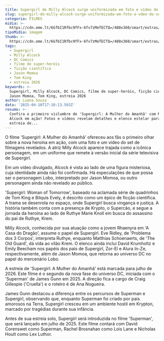 ```yaml
---
title: Supergirl de Milly Alcock surge uniformizada em foto e vídeo do set
slug: supergirl-de-milly-alcock-surge-uniformizada-em-foto-e-vdeo-do-set
categoria: FILMES
midia: >-
  https://cdn.ome.lt/6GfbI1Rfbc9fFx-6fv7zMeTECTQ=/480x360/smart/extras/conteudos/Captura_de_tela_2025-04-10_140444.png
tipoMidia: imagem
thumb: >-
  https://cdn.ome.lt/6GfbI1Rfbc9fFx-6fv7zMeTECTQ=/480x360/smart/extras/conteudos/Captura_de_tela_2025-04-10_140444.png
tags:
  - Supergirl
  - Milly Alcock
  - DC Comics
  - filme de super-heróis
  - ficção científica
  - Jason Momoa
  - Tom King
  - estreia 2026
keywords: >-
  Supergirl, Milly Alcock, DC Comics, filme de super-heróis, ficção científica,
  Jason Momoa, Tom King, estreia 2026
author: Luana Souza
data: '2025-04-10T17:10:13.503Z'
resumo: >-
  Confira o primeiro vislumbre de 'Supergirl: A Mulher do Amanhã' com Milly
  Alcock em ação! Fotos e vídeos revelam detalhes e elenco estelar para a
  estreia de...
---
```


O filme 'Supergirl: A Mulher do Amanhã' ofereceu aos fãs o primeiro olhar sobre a nova heroína em ação, com uma foto e um vídeo do set de filmagens revelados. A atriz Milly Alcock aparece trajada como a icônica personagem, em um uniforme que remete à versão inicial da série televisiva de Supergirl.

Em um vídeo divulgado, Alcock é vista ao lado de uma figura misteriosa, cuja identidade ainda não foi confirmada. Há especulações de que possa ser o personagem Lobo, interpretado por Jason Momoa, ou outro personagem ainda não revelado ao público.

'Supergirl: Woman of Tomorrow', baseado na aclamada série de quadrinhos de Tom King e Bilquis Evely, é descrito como um épico de ficção científica. A trama se desenrola no espaço, onde Supergirl busca vingança e justiça. A história também conta com a presença de Krypto, o Supercão, e segue a jornada da heroína ao lado de Ruthye Marie Knoll em busca do assassino do pai de Ruthye, Krem.

Milly Alcock, conhecida por sua atuação como a jovem Rhaenyra em 'A Casa do Dragão', assume o papel de Supergirl. Eve Ridley, de 'Problema dos 3 Corpos', interpreta Ruthye, enquanto Matthias Schoenaerts, de 'The Old Guard', dá vida ao vilão Krem. O elenco ainda inclui David Krumholtz e Emily Beecham nos papéis dos pais de Supergirl, Zor-El e Alura In-Ze, respectivamente, além de Jason Momoa, que retorna ao universo DC no papel do mercenário Lobo.

A estreia de 'Supergirl: A Mulher do Amanhã' está marcada para julho de 2026. Este filme é o segundo da nova fase do universo DC, iniciada com o 'Superman' de James Gunn em 2025. A direção fica a cargo de Craig Gillespie ('Cruella') e o roteiro é de Ana Nogueira.

James Gunn destacou a diferença entre os percursos de Superman e Supergirl, observando que, enquanto Superman foi criado por pais amorosos na Terra, Supergirl cresceu em um ambiente hostil em Krypton, marcado por tragédias durante sua infância.

Antes de sua estreia solo, Supergirl será introduzida no filme 'Superman', que será lançado em julho de 2025. Este filme contará com David Corenswet como Superman, Rachel Brosnahan como Lois Lane e Nicholas Hoult como Lex Luthor.
